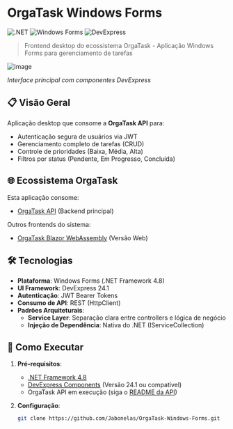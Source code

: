 # OrgaTask Windows Forms

![.NET](https://img.shields.io/badge/.NET%20Framework-4.8-%23512BD4)
![Windows Forms](https://img.shields.io/badge/Windows%20Forms-Desktop%20App-%230078D7)
![DevExpress](https://img.shields.io/badge/DevExpress-24.1-%23FF7200)

> Frontend desktop do ecossistema OrgaTask - Aplicação Windows Forms para gerenciamento de tarefas

![image](https://github.com/user-attachments/assets/f8180a35-adb8-494b-a425-94f4c47a148b)

  <p><em>Interface principal com componentes DevExpress</em></p>


## 📋 Visão Geral
Aplicação desktop que consome a **OrgaTask API** para:
- Autenticação segura de usuários via JWT
- Gerenciamento completo de tarefas (CRUD)
- Controle de prioridades (Baixa, Média, Alta)
- Filtros por status (Pendente, Em Progresso, Concluída)

## 🌐 Ecossistema OrgaTask
Esta aplicação consome:
- [OrgaTask API](https://github.com/Jabonelas/OrgaTask-API) (Backend principal)
  
Outros frontends do sistema:
- [OrgaTask Blazor WebAssembly](https://github.com/Jabonelas/OrgaTask-Blazor-WebAssembly) (Versão Web)

## 🛠 Tecnologias
- **Plataforma**: Windows Forms (.NET Framework 4.8)
- **UI Framework**: DevExpress 24.1 
- **Autenticação**: JWT Bearer Tokens
- **Consumo de API**: REST (HttpClient)
- **Padrões Arquiteturais**:
  - **Service Layer**: Separação clara entre controllers e lógica de negócio
  - **Injeção de Dependência**: Nativa do .NET (IServiceCollection)

## 🚀 Como Executar
1. **Pré-requisitos**:
   - [.NET Framework 4.8](https://dotnet.microsoft.com/download/dotnet-framework/net48)
   - [DevExpress Components](https://www.devexpress.com/) (Versão 24.1 ou compatível)
   - OrgaTask API em execução (siga o [README da API](https://github.com/Jabonelas/OrgaTask-API#-como-executar))

2. **Configuração**:
   ```bash
   git clone https://github.com/Jabonelas/OrgaTask-Windows-Forms.git
